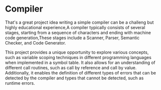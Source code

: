# Compiler

That's a great project idea writing a simple compiler can be a challeng but highly educational experience,A compiler typically consists of several stages, starting from a sequence of characters and ending with machine code generation,These stages include a Scanner, Parser, Semantic Checker, and Code Generator.

This project provides a unique opportunity to explore various concepts, such as variable scoping techniques in different programming languages when implemented in a symbol table. It also allows for an understanding of different call routines, such as call by reference and call by value. Additionally, it enables the definition of different types of errors that can be detected by the compiler and types that cannot be detected, such as runtime errors.





